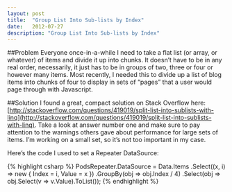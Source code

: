 ```yaml
---
layout: post
title:  "Group List Into Sub-lists by Index"
date:   2012-07-27
description: "Group List Into Sub-lists by Index"
---
```

##Problem
Everyone once-in-a-while I need to take a flat list (or array, or whatever) of items and divide it up into chunks.  It doesn’t have to be in any real order, necessarily, it just has to be in groups of two, three or four or however many items.  Most recently, I needed this to divide up a list of blog items into chunks of four to display in sets of “pages” that a user would page through with Javascript.

##Solution
I found a great, compact solution on Stack Overflow here: [http://stackoverflow.com/questions/419019/split-list-into-sublists-with-linq](http://stackoverflow.com/questions/419019/split-list-into-sublists-with-linq).  Take a look at answer number one and make sure to pay attention to the warnings others gave about performance for large sets of items.  I’m working on a small set, so it’s not too important in my case.

Here’s the code I used to set a Repeater DataSource:

{% highlight csharp %}
PodsRepeater.DataSource = Data.Items
  .Select((x, i) => new { Index = i, Value = x })
  .GroupBy(obj => obj.Index / 4)
  .Select(obj => obj.Select(v => v.Value).ToList());
{% endhighlight %}
